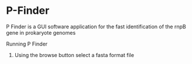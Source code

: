 # P-Finder
P Finder is a GUI software application for the fast identification of the rnpB gene in prokaryote genomes

Running P Finder
   1) Using the browse button select a fasta format file 
